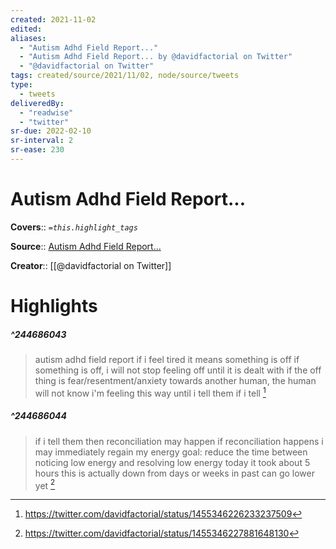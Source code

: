 ```yaml
---
created: 2021-11-02
edited: 
aliases:
  - "Autism Adhd Field Report..."
  - "Autism Adhd Field Report... by @davidfactorial on Twitter"
  - "@davidfactorial on Twitter"
tags: created/source/2021/11/02, node/source/tweets
type: 
  - tweets
deliveredBy: 
  - "readwise"
  - "twitter"
sr-due: 2022-02-10
sr-interval: 2
sr-ease: 230
---
```

# Autism Adhd Field Report...

**Covers**:: 
*`=this.highlight_tags`*

**Source**:: [Autism Adhd Field Report...](https://twitter.com/davidfactorial/status/1455346226233237509)

**Creator**:: [[@davidfactorial on Twitter]]

# Highlights
##### ^244686043
  
> autism adhd field report
> if i feel tired it means something is off
> if something is off, i will not stop feeling off until it is dealt with
> if the off thing is fear/resentment/anxiety towards another human, the human will not know i'm feeling this way until i tell them
> if i tell 
  [^244686043]

[^244686043]: https://twitter.com/davidfactorial/status/1455346226233237509

##### ^244686044
  
> if i tell them then reconciliation may happen
> if reconciliation happens i may immediately regain my energy
> goal: reduce the time between noticing low energy and resolving low energy
> today it took about 5 hours
> this is actually down from days or weeks in past
> can go lower yet 
  [^244686044]

[^244686044]: https://twitter.com/davidfactorial/status/1455346227881648130

